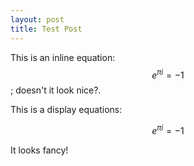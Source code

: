 ```yaml
---
layout: post
title: Test Post
---
```


This is an inline equation: $$e^{\pi i} = -1$$; doesn't it look nice?.

This is a display equations:

$$
e ^{\pi i} = -1
$$

It looks fancy!
